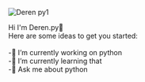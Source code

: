 ![Deren py1](https://github.com/user-attachments/assets/f2c07ee1-cb10-4017-924c-96a36da3a0db)

<!--
**Deren-Es/Deren-Es** is a ✨ _special_ ✨ repository because its `README.md` (this file) appears on your GitHub profile.
--!>
Hi I'm Deren.py👋<br>
Here are some ideas to get you started:<br>
<br>
-🔭 I’m currently working on python<br>                        
-🌱 I’m currently learning that<br>
-💬 Ask me about python<br>


